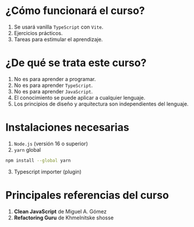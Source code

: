 # ¿Cómo funcionará el curso?

1. Se usará vanilla `TypeScript` con `Vite`.
2. Ejercicios prácticos.
3. Tareas para estimular el aprendizaje.

# ¿De qué se trata este curso?

1. No es para aprender a programar.
2. No es para aprender `TypeScript`.
3. No es para aprender `JavaScript`.
4. El conocimiento se puede aplicar a cualquier lenguaje.
5. Los principios de diseño y arquitectura son independientes del lenguaje.

# Instalaciones necesarias

1. `Node.js` (versión 16 o superior)
2. `yarn` global

```bash
npm install --global yarn
```

3. Typescript importer (plugin)

# Principales referencias del curso

1. **Clean JavaScript** de Miguel A. Gómez
2. **Refactoring Guru** de Khmelnitske shosse
